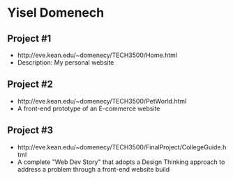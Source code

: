 <h1>Yisel Domenech</h1>
<h2>Project #1</h2>
  <ul>
    <li> http://eve.kean.edu/~domenecy/TECH3500/Home.html </li>
    <li> Description: My personal website </li>
  </ul>
  
<h2>Project #2</h2>
  <ul>
    <li> http://eve.kean.edu/~domenecy/TECH3500/PetWorld.html </li>
    <li> A front-end prototype of an E-commerce website </li>
  </ul>
  
  <h2>Project #3</h2>
  <ul>
    <li> http://eve.kean.edu/~domenecy/TECH3500/FinalProject/CollegeGuide.html </li>
    <li> A complete "Web Dev Story" that adopts a Design Thinking approach to address a problem through a front-end website build</li>
  </ul>
  

